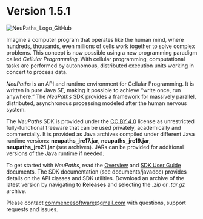 # Version 1.5.1
![NeuPaths_Logo_GitHub](https://github.com/user-attachments/assets/1b151bab-5797-4fb2-a23f-fc9a85545498)

Imagine a computer program that operates like the human mind, where hundreds,
thousands, even millions of cells work together to solve complex problems.
This concept is now possible using a new programming paradigm called
*Cellular Programming*.  With cellular programming, computational
tasks are performed by autonomous, distributed execution units working
in concert to process data.

*NeuPaths* is an API and runtime environment for Cellular Programming. It is written
in pure Java SE, making it possible to achieve “write once, run anywhere.”
The *NeuPaths* SDK provides a framework for massively parallel, distributed,
asynchronous processing modeled after the human nervous system.

The *NeuPaths* SDK is provided under the [CC BY 4.0](https://creativecommons.org/licenses/by/4.0/)
license as unrestricted fully-functional freeware that can be used privately,
academically and commercially.  It is provided as Java archives compiled under different
Java runtime versions: **neupaths_jre17.jar**, **neupaths_jre19.jar**, **neupaths_jre21.jar**
(see archives).  JARs can be provided for additional versions of the Java runtime if
needed.

To get started with *NeuPaths*, read the [Overview](documents/NeuPaths_Overview.pdf) and
[SDK User Guide](documents/NeuPaths_SDK_User_Guide.pdf) documents.  The
SDK documentation (see documents/javadoc) provides details on the
API classes and SDK utilities.  Download an archive of the latest version by
navigating to **Releases** and selecting the *.zip* or *.tar.gz* archive.

Please contact commencesoftware@gmail.com with questions, support requests and issues.

